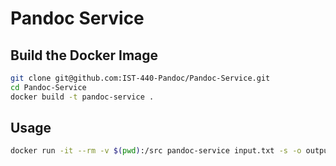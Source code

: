 # Pandoc Service

## Build the Docker Image

```bash
git clone git@github.com:IST-440-Pandoc/Pandoc-Service.git
cd Pandoc-Service
docker build -t pandoc-service .
```

## Usage

```bash
docker run -it --rm -v $(pwd):/src pandoc-service input.txt -s -o output.md
```